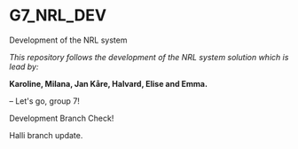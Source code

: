 # G7_NRL_DEV
Development of the NRL system

_This repository follows the development of the NRL system solution which is lead by:_ 

**Karoline, Milana, Jan Kåre, Halvard, Elise and Emma.**

– Let's go, group 7!

Development Branch Check!

Halli branch update.
